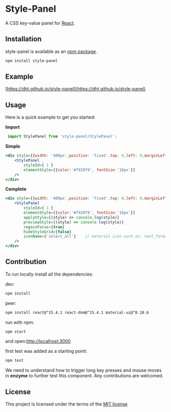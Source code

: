 # Style-Panel

A CSS key-value panel for [React](http://facebook.github.io/react/).

## Installation

style-panel is available as an [npm package](https://www.npmjs.org/package/style-panel).

```sh
npm install style-panel
```

## Example
[https://dht.github.io/style-panel](https://dht.github.io/style-panel)

## Usage

Here is a quick example to get you started:

**Import**
```jsx
 import StylePanel from 'style-panel/StylePanel';
```

**Simple**
```jsx 
<div style={{width: '400px',position: 'fixed',top: 0,left: 0,marginLeft: '60px',zIndex: 999,backgroundColor: 'white',boxShadow: '0 0 5px rgba(0,0,0,0.1)',borderRadius: '1px'}}>
    <StylePanel
        styleId={ 1 }
        elementStyle={{color:'#f928f9', fontSize:'16px'}}
    />
</div>
```

**Complete**
```jsx 
<div style={{width: '400px',position: 'fixed',top: 0,left: 0,marginLeft: '60px',zIndex: 999,backgroundColor: 'white',boxShadow: '0 0 5px rgba(0,0,0,0.1)',borderRadius: '1px'}}>
    <StylePanel
        styleId={ 1 }
        elementStyle={{color:'#f928f9', fontSize:'16px'}}
        applyStyle={(style) => console.log(style)}
        previewStyle={(style) => console.log(style)}
        regainFocus={true}
        hideStyleGrid={false}
        iconName={'select_all'}    // material icon such as: text_format, image, view_column
    />
</div>
```

## Contribution
To run locally install all the dependencies:

dev:
```sh
npm install
```

peer:
```sh
npm install react@^15.4.1 react-dom@^15.4.1 material-ui@^0.18.6
```

run with npm:
```sh
npm start
```
and open:[http://localhost:3000](http://localhost:3000)

first test was added as a starting point:
```sh
npm test
```
We need to understand how to trigger long key presses and mouse moves in **enzyme** to further test this component. 
Any contributions are welcomed. 


## License
This project is licensed under the terms of the
[MIT license](https://github.com/quickstudio/flex-editor/blob/master/LICENSE)
